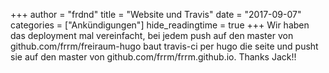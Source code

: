 +++
author = "frdnd"
title = "Website und Travis"
date = "2017-09-07"
categories = ["Ankündigungen"]
hide_readingtime = true
+++
Wir haben das deployment mal vereinfacht, bei jedem push auf den master von github.com/frrm/freiraum-hugo baut travis-ci per hugo die seite und pusht sie auf den master von github.com/frrm/frrm.github.io. Thanks Jack!!
